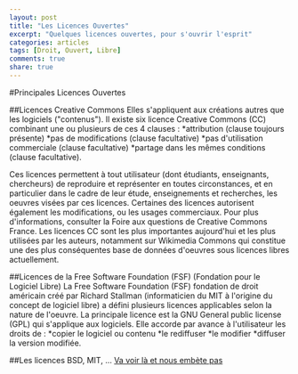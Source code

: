 ```yaml
---
layout: post
title: "Les Licences Ouvertes"
excerpt: "Quelques licences ouvertes, pour s'ouvrir l'esprit"
categories: articles
tags: [Droit, Ouvert, Libre]
comments: true
share: true
---
```


#Principales Licences Ouvertes

##Licences Creative Commons
Elles s'appliquent aux créations autres que les logiciels ("contenus").
Il existe six licence Creative Commons (CC) combinant une ou plusieurs de ces 4 clauses :
*attribution (clause toujours présente)
*pas de modifications (clause facultative)
*pas d'utilisation commerciale (clause facultative)
*partage dans les mêmes conditions (clause facultative).

Ces licences permettent à tout utilisateur (dont étudiants, enseignants, chercheurs) de reproduire et représenter en toutes circonstances, et en particulier dans le cadre de leur étude, enseignements et recherches, les oeuvres visées par ces licences. Certaines des licences autorisent également les modifications, ou les usages commerciaux.
Pour plus d'informations, consulter la Foire aux questions de Creative Commons France.
Les licences CC sont les plus importantes aujourd'hui et les plus utilisées par les auteurs, notamment sur Wikimedia Commons qui constitue une des plus conséquentes base de données d'oeuvres sous licences libres actuellement.

##Licences de la Free Software Foundation (FSF) (Fondation pour le Logiciel Libre)
La Free Software Foundation (FSF) fondation de droit américain créé par Richard Stallman (informaticien du MIT à l'origine du concept de logiciel libre) a défini plusieurs licences applicables selon la nature de l'oeuvre.
La principale licence est la GNU General public license (GPL) qui s'applique aux logiciels. 
Elle accorde par avance à l'utilisateur les droits de :
*copier le logiciel ou contenu
*le rediffuser
*le modifier
*diffuser la version modifiée.

##Les licences BSD, MIT, ...
<a href="http://fr.wikipedia.org/wiki/Licence_libre">Va voir là et nous embète pas</a>
